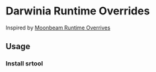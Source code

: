 # Darwinia Runtime Overrides

Inspired by [Moonbeam Runtime Overrives](https://github.com/PureStake/moonbeam-runtime-overrides)

## Usage

### Install srtool

